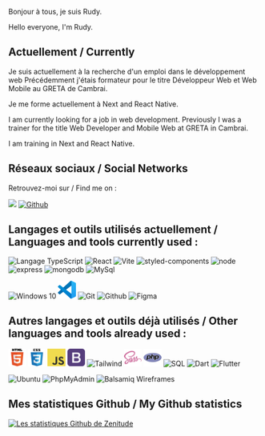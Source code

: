 Bonjour à tous, je suis Rudy.

Hello everyone, I'm Rudy.

## Actuellement / Currently
Je suis actuellement à la recherche d'un emploi dans le développement web
Précédemment j'étais formateur pour le titre Développeur Web et Web Mobile au GRETA de Cambrai.

Je me forme actuellement à Next and React Native.

I am currently looking for a job in web development.
Previously I was a trainer for the title Web Developer and Mobile Web at GRETA in Cambrai.

I am training in Next and React Native.

## Réseaux sociaux / Social Networks
Retrouvez-moi sur / Find me on :
<p>
<a href="https://www.linkedin.com/in/rudy-mollet/"><img src="https://upload.wikimedia.org/wikipedia/commons/thumb/c/ca/LinkedIn_logo_initials.png/768px-LinkedIn_logo_initials.png" width="7%"></a>
  <a href="https://github.com/Zenitude"><img src="https://cdn-icons-png.flaticon.com/512/25/25231.png" width="7%" alt="Github"></a>
</p>


## Langages et outils utilisés actuellement / Languages and tools currently used :
<p>
<img src="https://brandeps.com/icon-download/T/Typescript-icon-vector-02.svg" width="7%" alt="Langage TypeScript">
<img src="https://github.com/Zenitude/Zenitude/assets/91132260/458ba8e8-a4ad-4217-9cd8-f0268a168297" width="7%" alt="React">
<img src="https://vitejs.dev/logo-with-shadow.png" width="7%" alt="Vite">
<img src="https://miro.medium.com/v2/resize:fit:480/1*Iohnw2aOQ5EBghVoqKA7VA.png" width="7%" alt="styled-components">
<img src="https://cdn-icons-png.flaticon.com/512/5968/5968322.png" width="7%" alt="node">
<img src="https://avatars.githubusercontent.com/u/5658226?s=48&v=4" width="7%" alt="express">
<img src="https://cdn.iconscout.com/icon/free/png-256/free-mongodb-2-1175137.png" width="7%" alt="mongodb">
<img src="https://upload.wikimedia.org/wikipedia/fr/thumb/6/62/MySQL.svg/1200px-MySQL.svg.png" width="7%" alt="MySql">
</p>
<p>
<img src="https://upload.wikimedia.org/wikipedia/commons/thumb/5/5f/Windows_logo_-_2012.svg/2048px-Windows_logo_-_2012.svg.png" width="7%" alt="Windows 10">
<img src="https://raw.githubusercontent.com/github/explore/80688e429a7d4ef2fca1e82350fe8e3517d3494d/topics/visual-studio-code/visual-studio-code.png" width="7%" alt="Visual Studio Code">
<img src="https://digitheo.fr/technobelt/gitlogo.png" width="7%" alt="Git">
<img src="https://cdn-icons-png.flaticon.com/512/25/25231.png" width="7%" alt="Github">
<img src="https://upload.wikimedia.org/wikipedia/commons/3/33/Figma-logo.svg" width="5%" alt="Figma">
</p>


## Autres langages et outils déjà utilisés / Other languages and tools already used : 
<p>
<img src="https://raw.githubusercontent.com/github/explore/80688e429a7d4ef2fca1e82350fe8e3517d3494d/topics/html/html.png" width="7%" alt="HTML">
<img src="https://raw.githubusercontent.com/github/explore/80688e429a7d4ef2fca1e82350fe8e3517d3494d/topics/css/css.png" width="7%" alt="CSS">
<img src="https://raw.githubusercontent.com/github/explore/80688e429a7d4ef2fca1e82350fe8e3517d3494d/topics/javascript/javascript.png" width="7%" alt="JavaScript">
<img src="https://raw.githubusercontent.com/github/explore/80688e429a7d4ef2fca1e82350fe8e3517d3494d/topics/bootstrap/bootstrap.png" width="7%" alt="Bootstrap">
<img src="https://shadowblood.gallerycdn.vsassets.io/extensions/shadowblood/tailwind-moon/3.0.2/1673948732518/Microsoft.VisualStudio.Services.Icons.Default" width="7%" alt="Tailwind">
<img src="https://raw.githubusercontent.com/github/explore/80688e429a7d4ef2fca1e82350fe8e3517d3494d/topics/sass/sass.png" width="7%" alt="Sass">
<img src="https://raw.githubusercontent.com/github/explore/ccc16358ac4530c6a69b1b80c7223cd2744dea83/topics/php/php.png" width="7%" alt="PHP">
<img src="https://www.freeiconspng.com/thumbs/sql-server-icon-png/sql-file-icon-0.png" width="7%" alt="SQL">
<img src="https://www.scottbrady91.com/img/logos/dart.svg" width="7%" alt="Dart">
<img src="https://blog.jeremylandon.com/images/logo/flutter.png" width="7%" alt="Flutter">
</p>
<p>
<img src="https://upload.wikimedia.org/wikipedia/commons/thumb/a/ab/Logo-ubuntu_cof-orange-hex.svg/2048px-Logo-ubuntu_cof-orange-hex.svg.png" width="7%" alt="Ubuntu"> 
<img src="https://upload.wikimedia.org/wikipedia/commons/9/95/PhpMyAdmin_logo.png" width="7%" alt="PhpMyAdmin">
<img src="https://balsamiq.com/assets/company/brandassets/smileyface-transparent-1080x1080.png" width="7%" alt="Balsamiq Wireframes">
</p>


## Mes statistiques Github / My Github statistics
[![Les statistiques Github de Zenitude](https://github-readme-stats.vercel.app/api?username=Zenitude)](https://github.com/Zenitude/github-readme-stats&theme=dark)


